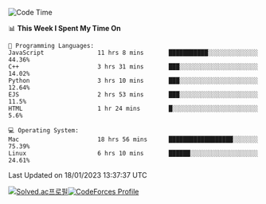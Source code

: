 
<!--START_SECTION:waka-->
![Code Time](http://img.shields.io/badge/Code%20Time-2%2C336%20hrs%2059%20mins-blue)

📊 **This Week I Spent My Time On** 

```text
💬 Programming Languages: 
JavaScript               11 hrs 8 mins       ███████████░░░░░░░░░░░░░░   44.36% 
C++                      3 hrs 31 mins       ███░░░░░░░░░░░░░░░░░░░░░░   14.02% 
Python                   3 hrs 10 mins       ███░░░░░░░░░░░░░░░░░░░░░░   12.64% 
EJS                      2 hrs 53 mins       ███░░░░░░░░░░░░░░░░░░░░░░   11.5% 
HTML                     1 hr 24 mins        █░░░░░░░░░░░░░░░░░░░░░░░░   5.6%

💻 Operating System: 
Mac                      18 hrs 56 mins      ██████████████████░░░░░░░   75.39% 
Linux                    6 hrs 10 mins       ██████░░░░░░░░░░░░░░░░░░░   24.61%

```


 Last Updated on 18/01/2023 13:37:37 UTC
<!--END_SECTION:waka-->
[![Solved.ac프로필](http://mazassumnida.wtf/api/generate_badge?boj=hckim96)](https://solved.ac/hckim96)[![CodeForces Profile](https://cf.leed.at?id=hckim96)](https://codeforces.com/profile/hckim96)
